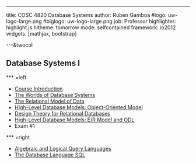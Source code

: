 ---

title:        COSC 4820 Database Systems
author:       Ruben Gamboa
#logo:         uw-logo-large.png
#biglogo:      uw-logo-large.png
job:          Professor
highlighter:  highlight.js
hitheme:      tomorrow
mode:         selfcontained
framework:    io2012
widgets:      [mathjax, bootstrap]

---&twocol

<style>
.title-slide {
     background-color: #EDE0CF; /* CBE7A5; #EDE0CF; ; #CA9F9D*/
     background-image: url(assets/img/uw-logo-large.png);
     background-repeat: no-repeat;
     background-position: center top;
   }
</style>

## Database Systems I


*** =left

* [Course Introduction](ch00-introduction.html)
* [The Worlds of Database Systems](ch01-worlds-of-dbms.html)
* [The Relational Model of Data](ch02-relational-model.html)
* [High-Level Database Models: Object-Oriented Model](ch04a-object-oriented-model.html)
* [Design Theory for Relational Databases](ch03-design-theory.html)
* [High-Level Database Models: E/R Model and ODL](ch04-high-level-models.html)
* Exam #1

<!--
* [Exam 1 Results](exam1-results.html)
-->

*** =right
* [Algebraic and Logical Query Languages](ch05-query-languages.html)
* [The Database Language SQL](ch06-sql.html)

<!--
* [Constraints and Triggers](ch07-constraints-triggers.html)
* [Views and Indexes](ch08-views-indexes.html)
* [Exam 2 Results](exam2-results.html)
<hr>
* [SQL in a Server Environment](ch09-db-programming.html)
* [Advanced Topics in Relational Databases](ch10-adv-topics.html)
<hr>
* [Introduction to NoSQL](cha1-nosql.html)
<hr>
* [Final Exam Results](exam3-results.html)
-->




